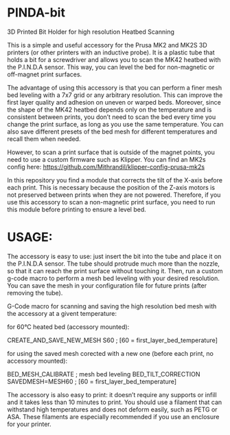 # PINDA-bit
3D Printed Bit Holder for high resolution Heatbed Scanning

This is a simple and useful accessory for the Prusa MK2 and MK2S 3D printers (or other printers with an inductive probe). It is a plastic tube that holds a bit for a screwdriver and allows you to scan the MK42 heatbed with the P.I.N.D.A sensor. This way, you can level the bed for non-magnetic or off-magnet print surfaces.

The advantage of using this accessory is that you can perform a finer mesh bed leveling with a 7x7 grid or any arbitrary resolution. This can improve the first layer quality and adhesion on uneven or warped beds. Moreover, since the shape of the MK42 heatbed depends only on the temperature and is consistent between prints, you don’t need to scan the bed every time you change the print surface, as long as you use the same temperature. You can also save different presets of the bed mesh for different temperatures and recall them when needed.

However, to scan a print surface that is outside of the magnet points, you need to use a custom firmware such as Klipper. 
You can find an MK2s config here: https://github.com/Mithrandil/klipper-config-prusa-mk2s

In this repository you find a module that corrects the tilt of the X-axis before each print. This is necessary because the position of the Z-axis motors is not preserved between prints when they are not powered. Therefore, if you use this accessory to scan a non-magnetic print surface, you need to run this module before printing to ensure a level bed.

# USAGE:
The accessory is easy to use: just insert the bit into the tube and place it on the P.I.N.D.A sensor. The tube should protrude much more than the nozzle, so that it can reach the print surface without touching it. Then, run a custom g-code macro to perform a mesh bed leveling with your desired resolution. You can save the mesh in your configuration file for future prints (after removing the tube).

G-Code macro for scanning and saving the high resolution bed mesh with the accessory at a givent temperature:

for 60°C heated bed (accessory mounted):

  CREATE_AND_SAVE_NEW_MESH S60 ; [60 = first_layer_bed_temperature]

for using the saved mesh corected with a new one (before each print, no accessory mounted):

  BED_MESH_CALIBRATE ; mesh bed leveling
  BED_TILT_CORRECTION SAVEDMESH=MESH60 ; [60 = first_layer_bed_temperature]

The accessory is also easy to print: it doesn’t require any supports or infill and it takes less than 10 minutes to print. You should use a filament that can withstand high temperatures and does not deform easily, such as PETG or ASA. These filaments are especially recommended if you use an enclosure for your printer.
